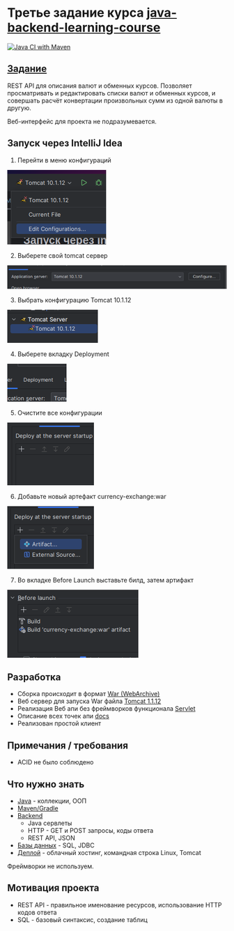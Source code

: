 # Третье задание курса [java-backend-learning-course](https://zhukovsd.github.io/java-backend-learning-course/)

[![Java CI with Maven](https://github.com/farneser/currency-exchange/actions/workflows/maven.yml/badge.svg)](https://github.com/farneser/currency-exchange/actions/workflows/maven.yml)

## [Задание](https://zhukovsd.github.io/java-backend-learning-course/Projects/CurrencyExchange/)

REST API для описания валют и обменных курсов. Позволяет просматривать и редактировать списки валют и обменных курсов, и
совершать расчёт конвертации произвольных сумм из одной валюты в другую.

Веб-интерфейс для проекта не подразумевается.

## Запуск через IntelliJ Idea

1. Перейти в меню конфигураций

![step_1.png](images/step_1.png)

2. Выберете свой tomcat сервер

![step_2.png](images/step_2.png)

3. Выбрать конфигурацию Tomcat 10.1.12

![step_2.png](images/step_3.png)

4. Выберете вкладку Deployment

![step_3.png](images/step_4.png)

5. Очистите все конфигурации

![step_4.png](images/step_5.png)

6. Добавьте новый артефакт currency-exchange:war

![step_5.png](images/step_6.png)

7. Во вкладке Before Launch выставьте билд, затем артифакт

![step_7.png](images/step_7.png)

## Разработка

- Сборка происходит в формат [War (WebArchive)](https://www.geeksforgeeks.org/servlet-war-file/)
- Веб сервер для запуска War файла [Tomcat 1.1.12](https://tomcat.apache.org/download-10.cgi)
- Реализация Веб апи без фреймворков
  функционала [Servlet](https://mvnrepository.com/artifact/jakarta.servlet/jakarta.servlet-api)
- Описание всех точек апи [docs](/src/main/java/com/farneser/servlets/README.md)
- Реализован простой клиент

## Примечания / требования

- ACID не было соблюдено

## Что нужно знать

- [Java](https://github.com/zhukovsd/java-backend-learning-course/Technologies/Java/) - коллекции, ООП
- [Maven/Gradle](https://github.com/zhukovsd/java-backend-learning-course/Technologies/BuildSystems/)
- [Backend](https://github.com/zhukovsd/java-backend-learning-course/Technologies/Backend/)
    - Java сервлеты
    - HTTP - GET и POST запросы, коды ответа
    - REST API, JSON
- [Базы данных](https://github.com/zhukovsd/java-backend-learning-course/Technologies/Databases/) - SQL, JDBC
- [Деплой](https://github.com/zhukovsd/java-backend-learning-course/Technologies/DevOps/#деплой) - облачный хостинг,
  командная строка Linux, Tomcat

Фреймворки не используем.

## Мотивация проекта

- REST API - правильное именование ресурсов, использование HTTP кодов ответа
- SQL - базовый синтаксис, создание таблиц
